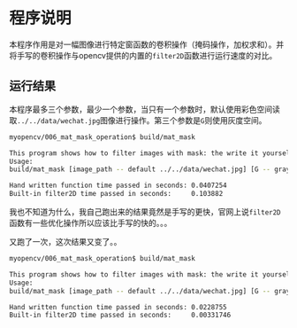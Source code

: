 # 程序说明
本程序作用是对一幅图像进行特定窗函数的卷积操作（掩码操作，加权求和）。并将手写的卷积操作与opencv提供的内置的`filter2D`函数进行运行速度的对比。


## 运行结果

本程序最多三个参数，最少一个参数，当只有一个参数时，默认使用彩色空间读取`../../data/wechat.jpg`图像进行操作。第三个参数是`G`则使用灰度空间。

```bash
myopencv/006_mat_mask_operation$ build/mat_mask 

This program shows how to filter images with mask: the write it yourself and thefilter2d way. 
Usage:
build/mat_mask [image_path -- default ../../data/wechat.jpg] [G -- grayscale] 

Hand written function time passed in seconds: 0.0407254
Built-in filter2D time passed in seconds:     0.103882
```
我也不知道为什么，我自己跑出来的结果竟然是手写的更快，官网上说`filter2D`函数有一些优化操作所以应该比手写的快的。。。

又跑了一次，这次结果又变了。。
```bash
myopencv/006_mat_mask_operation$ build/mat_mask 

This program shows how to filter images with mask: the write it yourself and thefilter2d way. 
Usage:
build/mat_mask [image_path -- default ../../data/wechat.jpg] [G -- grayscale] 

Hand written function time passed in seconds: 0.0228755
Built-in filter2D time passed in seconds:     0.00331746

```
